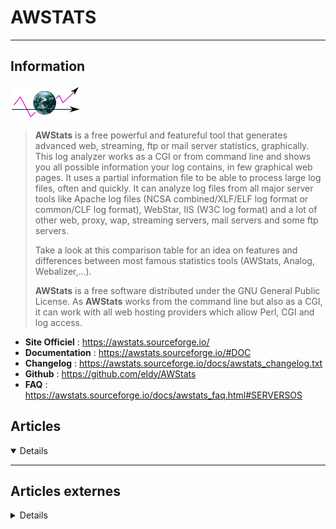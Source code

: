 # AWSTATS
---

## <i class="fa-solid fa-hashtag"></i> Information

![Logo](../../_media/apps/awstats/awstats_logo.png ':size=250 :no-zoom')


> <i class="fa-solid fa-quote-left"></i> **AWStats** is a free powerful and featureful tool that generates advanced web, streaming, ftp or mail server statistics, graphically. This log analyzer works as a CGI or from command line and shows you all possible information your log contains, in few graphical web pages. It uses a partial information file to be able to process large log files, often and quickly. It can analyze log files from all major server tools like Apache log files (NCSA combined/XLF/ELF log format or common/CLF log format), WebStar, IIS (W3C log format) and a lot of other web, proxy, wap, streaming servers, mail servers and some ftp servers.
>
> Take a look at this comparison table for an idea on features and differences between most famous statistics tools (AWStats, Analog, Webalizer,...).
>
> **AWStats** is a free software distributed under the GNU General Public License.
> As **AWStats** works from the command line but also as a CGI, it can work with all web hosting providers which allow Perl, CGI and log access. <i class="fa-solid fa-quote-left fa-rotate-180"></i>


- <i class="fa-solid fa-globe"></i> **Site Officiel** : https://awstats.sourceforge.io/
- <i class="fa-solid fa-book"></i> **Documentation** : https://awstats.sourceforge.io/#DOC 
- <i class="fa-solid fa-file-circle-question"></i> **Changelog** : https://awstats.sourceforge.io/docs/awstats_changelog.txt
- <i class="fa-brands fa-github"></i> **Github** : https://github.com/eldy/AWStats
- <i class="far fa-question-circle"></i> **FAQ** : https://awstats.sourceforge.io/docs/awstats_faq.html#SERVERSOS

## <i class="fa-regular fa-newspaper"></i> Articles

<details open>

</details>

---

## <i class="fa-solid fa-glasses"></i> Articles externes

<details>

- [How to add menu to AWStats web-interface](https://blog.sleeplessbeastie.eu/2016/07/04/how-to-add-menu-to-awstats-web-interface/)
- [How to configure AWStats web-interface](https://blog.sleeplessbeastie.eu/2016/06/02/how-to-configure-awstats-web-interface/)
- [How to install and use AWStats Web Analytics on CentOS 8](https://www.howtoforge.com/centos-awstats-web-analytics/)



</details>
